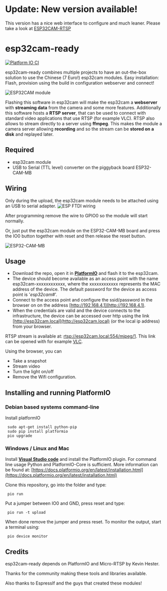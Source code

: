 
# Update: New version available!

This version has a nice web interface to configure and much leaner.
Please take a look at [ESP32CAM-RTSP](https://github.com/rzeldent/esp32cam-rtsp)


# esp32cam-ready

[![Platform IO CI](https://github.com/rzeldent/esp32cam-ready/actions/workflows/main.yml/badge.svg)](https://github.com/rzeldent/esp32cam-ready/actions/workflows/main.yml)

esp32cam-ready combines multiple projects to have an out-the-box solution to use the Chinese (7 Euro!) esp32cam modules.
Easy installation: Flash, provision using the build in configuration webserver and connect!

![ESP32CAM module](assets/ESP32-CAM.jpg)

Flashing this software in esp32cam will make the esp32cam a **webserver** with **streaming data** from the camera and some more features.
Additionally this software hosts a **RTSP server**, that can be used to connect with standard video applications that use RTSP (for example VLC).
RTSP also allows to stream directly to a server using **ffmpeg**. This makes the module a camera server allowing **recording** and  so the stream can be **stored on a disk** and replayed later.

## Required

- esp32cam module
- USB to Serial (TTL level) converter on the piggyback board ESP32-CAM-MB

## Wiring
Only during the upload, the esp32cam module needs to be attached using an USB to serial adapter.
![ESP FTDI wiring](assets/ESP32CAM-to-FTDI.png)

After programming remove the wire to GPIO0 so the module will start normally.

Or, just put the esp32cam module on the ESP32-CAM-MB board and press the IO0 button together with reset and then release the reset button.

![ESP32-CAM-MB](assets/ESP32-CAM-MB.jpg)

## Usage
- Download the repo, open it in [**PlatformIO**](https://platformio.org/) and flash it to the esp32cam.
- The device should become available as an access point with the name esp32cam-xxxxxxxxxxxx, where the xxxxxxxxxxxx represents the MAC address of the device.
The default password for the device as access point is '*esp32cam#*'. 
- Connect to the access point and configure the ssid/password in the browser on on the address [http://192.168.4.1](http://192.168.4.1).
- When the credentials are valid and the device connects to the infrastructure, the device can be accessed over http using the link [http://esp32cam.local](http://esp32cam.local) (or the local ip address) from your browser.

RTSP stream is available at: [rtsp://esp32cam.local:554/mjpeg/1](rtsp://esp32cam.local:554/mjpeg/1). This link can be opened with for example [VLC](https://www.videolan.org/vlc/).

Using the browser, you can
- Take a snapshot
- Stream video
- Turn the light on/off
- Remove the Wifi configuration.

## Installing and running PlatformIO

### Debian based systems command-line
Install platformIO
```
 sudo apt-get install python-pip
 sudo pip install platformio
 pio upgrade
```

### Windows / Linux and Mac
Install [**Visual Studio code**](https://code.visualstudio.com) and install the PlatformIO plugin.
For command line usage Python and PlatformIO-Core is sufficient. More information can be found at: [https://docs.platformio.org/en/latest/installation.html](https://docs.platformio.org/en/latest/installation.html)

Clone this repository, go into the folder and type:
```
 pio run
```
Put a jumper between IO0 and GND, press reset and type:
```
 pio run -t upload
```
When done remove the jumper and press reset. To monitor the output, start a terminal using:
```
 pio device monitor
```

## Credits
esp32cam-ready depends on PlatformIO and Micro-RTSP by Kevin Hester.

Thanks for the community making these tools and libraries available.

Also thanks to EspressIf and the guys that created these modules!

